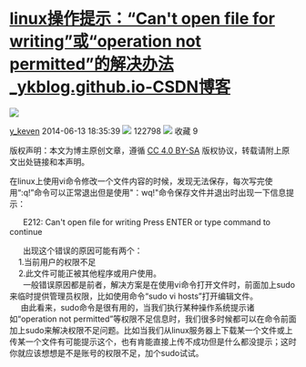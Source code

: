 # [linux操作提示：“Can't open file for writing”或“operation not permitted”的解决办法_ykblog.github.io-CSDN博客](https://blog.csdn.net/yangkai_hudong/article/details/30513837)

![](https://csdnimg.cn/release/blogv2/dist/pc/img/original.png)

[y\_keven](https://ykblog.blog.csdn.net/ "垃圾中文技术性网站") 2014-06-13 18:35:39 ![](https://csdnimg.cn/release/blogv2/dist/pc/img/articleReadEyes.png) 122798 ![](https://csdnimg.cn/release/blogv2/dist/pc/img/tobarCollect.png) 收藏  9 

版权声明：本文为博主原创文章，遵循 [CC 4.0 BY-SA](http://creativecommons.org/licenses/by-sa/4.0/) 版权协议，转载请附上原文出处链接和本声明。

 在linux上使用vi命令修改一个文件内容的时候，发现无法保存，每次写完使用“:q!”命令可以正常退出但是使用"：wq!"命令保存文件并退出时出现一下信息提示：

      E212: Can't open file for writing Press ENTER or type command to continue

      出现这个错误的原因可能有两个：  
    1.当前用户的权限不足  
    2.此文件可能正被其他程序或用户使用。  
      一般错误原因都是前者，解决方案是在使用vi命令打开文件时，前面加上sudo来临时提供管理员权限，比如使用命令“sudo vi hosts”打开编辑文件。  
     由此看来，sudo命令是很有用的，当我们执行某种操作系统提示诸如“operation not permitted”等权限不足信息时，我们很多时候都可以在命令前面加上sudo来解决权限不足问题。比如当我们从linux服务器上下载某一个文件或上传某一个文件有可能提示这个，也有肯能直接上传不成功但是什么都没提示；这时你就应该想想是不是账号的权限不足，加个sudo试试。

